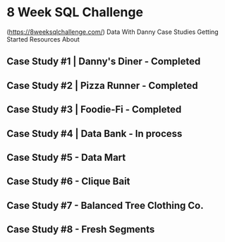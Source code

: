 # 8 Week SQL Challenge 
(https://8weeksqlchallenge.com/)
Data With Danny Case Studies Getting Started Resources About

## Case Study #1 | Danny's Diner - Completed

## Case Study #2 | Pizza Runner - Completed

## Case Study #3 | Foodie-Fi - Completed

## Case Study #4 | Data Bank - In process

## Case Study #5 - Data Mart

## Case Study #6 - Clique Bait

## Case Study #7 - Balanced Tree Clothing Co.

## Case Study #8 - Fresh Segments
